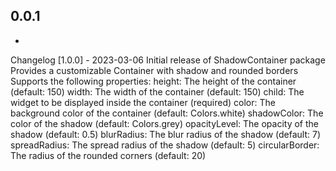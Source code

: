 ## 0.0.1

* 
Changelog
[1.0.0] - 2023-03-06
Initial release of ShadowContainer package
Provides a customizable Container with shadow and rounded borders
Supports the following properties:
height: The height of the container (default: 150)
width: The width of the container (default: 150)
child: The widget to be displayed inside the container (required)
color: The background color of the container (default: Colors.white)
shadowColor: The color of the shadow (default: Colors.grey)
opacityLevel: The opacity of the shadow (default: 0.5)
blurRadius: The blur radius of the shadow (default: 7)
spreadRadius: The spread radius of the shadow (default: 5)
circularBorder: The radius of the rounded corners (default: 20)

